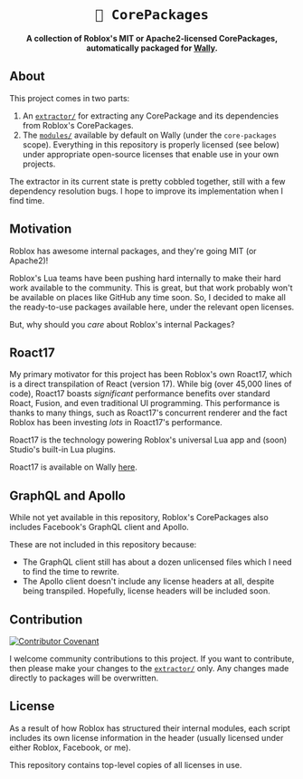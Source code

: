 <!-- Allow this file to not have a first line heading -->
<!-- markdownlint-disable-file MD041 no-emphasis-as-heading -->

<!-- inline html -->
<!-- markdownlint-disable-file MD033 -->

<div align="center">

# `📁 CorePackages`

**A collection of Roblox's MIT or Apache2-licensed CorePackages, automatically packaged for [Wally](https://wally.run).**

</div>

## About

This project comes in two parts:
1. An [`extractor/`](/extractor/) for extracting any CorePackage and its dependencies from Roblox's CorePackages.
2. The [`modules/`](/modules/) available by default on Wally (under the `core-packages` scope). Everything in this repository is properly licensed (see below) under appropriate open-source licenses that enable use in your own projects.

The extractor in its current state is pretty cobbled together, still with a few dependency resolution bugs. I hope to improve its implementation when I find time.

## Motivation

Roblox has awesome internal packages, and they're going MIT (or Apache2)!

Roblox's Lua teams have been pushing hard internally to make their hard work available to the community. This is great, but that work probably won't be available on places like GitHub any time soon. So, I decided to make all the ready-to-use packages available here, under the relevant open licenses.

But, why should you *care* about Roblox's internal Packages?

## Roact17

My primary motivator for this project has been Roblox's own Roact17, which is a direct transpilation of React (version 17). While big (over 45,000 lines of code), Roact17 boasts *significant* performance benefits over standard Roact, Fusion, and even traditional UI programming. This performance is thanks to many things, such as Roact17's concurrent renderer and the fact Roblox has been investing *lots* in Roact17's performance.

Roact17 is the technology powering Roblox's universal Lua app and (soon) Studio's built-in Lua plugins.

Roact17 is available on Wally [here](https://wally.run/package/core-packages/roactCompat).

## GraphQL and Apollo

While not yet available in this repository, Roblox's CorePackages also includes Facebook's GraphQL client and Apollo.

These are not included in this repository because:
- The GraphQL client still has about a dozen unlicensed files which I need to find the time to rewrite.
- The Apollo client doesn't include any license headers at all, despite being transpiled. Hopefully, license headers will be included soon.

## Contribution

[![Contributor Covenant](https://img.shields.io/badge/Contributor%20Covenant-v2.1-ff69b4.svg)](CODE_OF_CONDUCT.md)

I welcome community contributions to this project. If you want to contribute, then please make your changes to the [`extractor/`](/extractor/) only. Any changes made directly to packages will be overwritten.

## License
As a result of how Roblox has structured their internal modules, each script includes its own license information in the header (usually licensed under either Roblox, Facebook, or me).

This repository contains top-level copies of all licenses in use.
